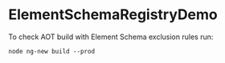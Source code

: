 # ElementSchemaRegistryDemo

To check AOT build with Element Schema exclusion rules run:

```node ng-new build --prod```

